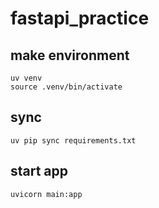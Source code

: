 # fastapi_practice

## make environment

```
uv venv
source .venv/bin/activate
```

## sync

```
uv pip sync requirements.txt
```

## start app

```
uvicorn main:app
```